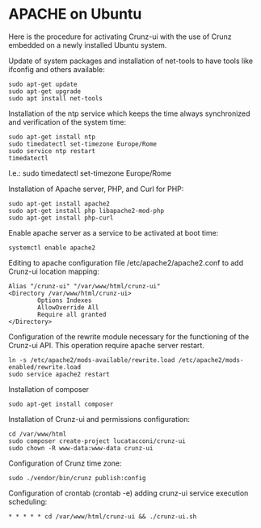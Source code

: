 # APACHE on Ubuntu

Here is the procedure for activating Crunz-ui with the use of Crunz embedded on a newly installed Ubuntu system.

Update of system packages and installation of net-tools to have tools like ifconfig and others available:

```
sudo apt-get update
sudo apt-get upgrade
sudo apt install net-tools
```

Installation of the ntp service which keeps the time always synchronized and verification of the system time:
```
sudo apt-get install ntp
sudo timedatectl set-timezone Europe/Rome
sudo service ntp restart
timedatectl
```
I.e.: sudo timedatectl set-timezone Europe/Rome

Installation of Apache server, PHP, and Curl for PHP:

```
sudo apt-get install apache2
sudo apt-get install php libapache2-mod-php
sudo apt-get install php-curl
```

Enable apache server as a service to be activated at boot time:

```
systemctl enable apache2
```

Editing to apache configuration file /etc/apache2/apache2.conf to add Crunz-ui location mapping:

```
Alias "/crunz-ui" "/var/www/html/crunz-ui"
<Directory /var/www/html/crunz-ui>
        Options Indexes
        AllowOverride All
        Require all granted
</Directory>
```

Configuration of the rewrite module necessary for the functioning of the Crunz-ui API. This operation require apache server restart.
```
ln -s /etc/apache2/mods-available/rewrite.load /etc/apache2/mods-enabled/rewrite.load
sudo service apache2 restart
```

Installation of composer
```
sudo apt-get install composer
```

Installation of Crunz-ui and permissions configuration:
```
cd /var/www/html
sudo composer create-project lucatacconi/crunz-ui
sudo chown -R www-data:www-data crunz-ui
```

Configuration of Crunz time zone:
```
sudo ./vendor/bin/crunz publish:config
```

Configuration of crontab (crontab -e) adding crunz-ui service execution scheduling:

```
* * * * * cd /var/www/html/crunz-ui && ./crunz-ui.sh
```


